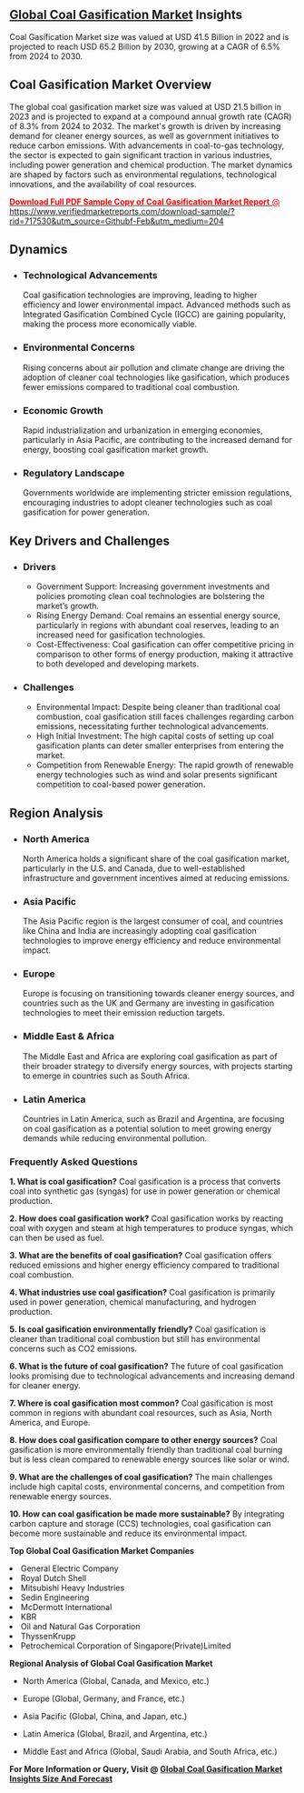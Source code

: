 <h2><a href="https://www.verifiedmarketreports.com/download-sample/?rid=717530&amp;utm_source=Githubf&amp;utm_medium=204" target="_blank">Global Coal Gasification Market</a> Insights</h2><p>Coal Gasification Market size was valued at USD 41.5 Billion in 2022 and is projected to reach USD 65.2 Billion by 2030, growing at a CAGR of 6.5% from 2024 to 2030.</p><p><h2>Coal Gasification Market Overview</h2> <p>The global coal gasification market size was valued at USD 21.5 billion in 2023 and is projected to expand at a compound annual growth rate (CAGR) of 8.3% from 2024 to 2032. The market's growth is driven by increasing demand for cleaner energy sources, as well as government initiatives to reduce carbon emissions. With advancements in coal-to-gas technology, the sector is expected to gain significant traction in various industries, including power generation and chemical production. The market dynamics are shaped by factors such as environmental regulations, technological innovations, and the availability of coal resources.</p> <p><a href="#"><p><span class=""><span style="color: #ff0000;"><strong>Download Full PDF Sample Copy of Coal Gasification Market Report</strong> @ </span><a href="https://www.verifiedmarketreports.com/download-sample/?rid=717530&amp;utm_source=Githubf-Feb&amp;utm_medium=204" target="_blank">https://www.verifiedmarketreports.com/download-sample/?rid=717530&amp;utm_source=Githubf-Feb&amp;utm_medium=204</a></span></p></a></p> <h2>Dynamics</h2> <ul> <li><h3>Technological Advancements</h3> Coal gasification technologies are improving, leading to higher efficiency and lower environmental impact. Advanced methods such as Integrated Gasification Combined Cycle (IGCC) are gaining popularity, making the process more economically viable.</li> <li><h3>Environmental Concerns</h3> Rising concerns about air pollution and climate change are driving the adoption of cleaner coal technologies like gasification, which produces fewer emissions compared to traditional coal combustion.</li> <li><h3>Economic Growth</h3> Rapid industrialization and urbanization in emerging economies, particularly in Asia Pacific, are contributing to the increased demand for energy, boosting coal gasification market growth.</li> <li><h3>Regulatory Landscape</h3> Governments worldwide are implementing stricter emission regulations, encouraging industries to adopt cleaner technologies such as coal gasification for power generation.</li> </ul> <h2>Key Drivers and Challenges</h2> <ul> <li><h3>Drivers</h3> <ul> <li>Government Support: Increasing government investments and policies promoting clean coal technologies are bolstering the market’s growth.</li> <li>Rising Energy Demand: Coal remains an essential energy source, particularly in regions with abundant coal reserves, leading to an increased need for gasification technologies.</li> <li>Cost-Effectiveness: Coal gasification can offer competitive pricing in comparison to other forms of energy production, making it attractive to both developed and developing markets.</li> </ul> </li> <li><h3>Challenges</h3> <ul> <li>Environmental Impact: Despite being cleaner than traditional coal combustion, coal gasification still faces challenges regarding carbon emissions, necessitating further technological advancements.</li> <li>High Initial Investment: The high capital costs of setting up coal gasification plants can deter smaller enterprises from entering the market.</li> <li>Competition from Renewable Energy: The rapid growth of renewable energy technologies such as wind and solar presents significant competition to coal-based power generation.</li> </ul> </li> </ul> <h2>Region Analysis</h2> <ul> <li><h3>North America</h3> North America holds a significant share of the coal gasification market, particularly in the U.S. and Canada, due to well-established infrastructure and government incentives aimed at reducing emissions.</li> <li><h3>Asia Pacific</h3> The Asia Pacific region is the largest consumer of coal, and countries like China and India are increasingly adopting coal gasification technologies to improve energy efficiency and reduce environmental impact.</li> <li><h3>Europe</h3> Europe is focusing on transitioning towards cleaner energy sources, and countries such as the UK and Germany are investing in gasification technologies to meet their emission reduction targets.</li> <li><h3>Middle East & Africa</h3> The Middle East and Africa are exploring coal gasification as part of their broader strategy to diversify energy sources, with projects starting to emerge in countries such as South Africa.</li> <li><h3>Latin America</h3> Countries in Latin America, such as Brazil and Argentina, are focusing on coal gasification as a potential solution to meet growing energy demands while reducing environmental pollution.</li> </ul> <h3>Frequently Asked Questions</h3> <p><strong>1. What is coal gasification?</strong> Coal gasification is a process that converts coal into synthetic gas (syngas) for use in power generation or chemical production.</p> <p><strong>2. How does coal gasification work?</strong> Coal gasification works by reacting coal with oxygen and steam at high temperatures to produce syngas, which can then be used as fuel.</p> <p><strong>3. What are the benefits of coal gasification?</strong> Coal gasification offers reduced emissions and higher energy efficiency compared to traditional coal combustion.</p> <p><strong>4. What industries use coal gasification?</strong> Coal gasification is primarily used in power generation, chemical manufacturing, and hydrogen production.</p> <p><strong>5. Is coal gasification environmentally friendly?</strong> Coal gasification is cleaner than traditional coal combustion but still has environmental concerns such as CO2 emissions.</p> <p><strong>6. What is the future of coal gasification?</strong> The future of coal gasification looks promising due to technological advancements and increasing demand for cleaner energy.</p> <p><strong>7. Where is coal gasification most common?</strong> Coal gasification is most common in regions with abundant coal resources, such as Asia, North America, and Europe.</p> <p><strong>8. How does coal gasification compare to other energy sources?</strong> Coal gasification is more environmentally friendly than traditional coal burning but is less clean compared to renewable energy sources like solar or wind.</p> <p><strong>9. What are the challenges of coal gasification?</strong> The main challenges include high capital costs, environmental concerns, and competition from renewable energy sources.</p> <p><strong>10. How can coal gasification be made more sustainable?</strong> By integrating carbon capture and storage (CCS) technologies, coal gasification can become more sustainable and reduce its environmental impact.</p> </p><p><strong>Top Global Coal Gasification Market Companies</strong></p><div data-test-id=""><p><li>General Electric Company</li><li> Royal Dutch Shell</li><li> Mitsubishi Heavy Industries</li><li> Sedin Engineering</li><li> McDermott International</li><li> KBR</li><li> Oil and Natural Gas Corporation</li><li> ThyssenKrupp</li><li> Petrochemical Corporation of Singapore(Private)Limited</li></p><div><strong>Regional Analysis of&nbsp;Global Coal Gasification Market</strong></div><ul><li dir="ltr"><p dir="ltr">North America&nbsp;(Global, Canada, and Mexico, etc.)</p></li><li dir="ltr"><p dir="ltr">Europe (Global, Germany, and France, etc.)</p></li><li dir="ltr"><p dir="ltr">Asia Pacific&nbsp;(Global, China, and Japan, etc.)</p></li><li dir="ltr"><p dir="ltr">Latin America&nbsp;(Global, Brazil, and Argentina, etc.)</p></li><li dir="ltr">Middle East and Africa&nbsp;(Global, Saudi Arabia, and South Africa, etc.)</li></ul><p><strong>For More Information or Query, Visit @&nbsp;</strong><strong><a href="https://www.verifiedmarketreports.com/product/coal-gasification-market/?utm_source=Githubf&amp;utm_medium=204" target="_blank">Global Coal Gasification Market Insights Size And Forecast</a></strong></p></div>
